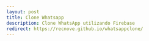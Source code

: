 ```yaml
---
layout: post
title: Clone Whatsapp
description: Clone WhatsApp utilizando Firebase
redirect: https://recnove.github.io/whatsappclone/
---
```

